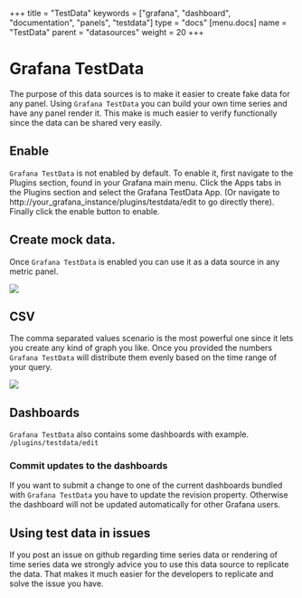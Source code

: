 +++
title = "TestData"
keywords = ["grafana", "dashboard", "documentation", "panels", "testdata"]
type = "docs"
[menu.docs]
name = "TestData"
parent = "datasources"
weight = 20
+++


# Grafana TestData

The purpose of this data sources is to make it easier to create fake data for any panel.
Using `Grafana TestData` you can build your own time series and have any panel render it.
This make is much easier to verify functionally since the data can be shared very easily.

## Enable

`Grafana TestData` is not enabled by default. To enable it, first navigate to the Plugins section, found in your Grafana main menu. Click the Apps tabs in the Plugins section and select the Grafana TestData App. (Or navigate to http://your_grafana_instance/plugins/testdata/edit to go directly there). Finally click the enable button to enable.

## Create mock data.

Once `Grafana TestData` is enabled you can use it as a data source in any metric panel.

![](/static/img/docs/v41/test_data_add.png)

## CSV

The comma separated values scenario is the most powerful one since it lets you create any kind of graph you like.
Once you provided the numbers `Grafana TestData` will distribute them evenly based on the time range of your query.

![](/static/img/docs/v41/test_data_csv_example.png)

## Dashboards

`Grafana TestData` also contains some dashboards with example. `/plugins/testdata/edit`

### Commit updates to the dashboards

If you want to submit a change to one of the current dashboards bundled with `Grafana TestData` you have to update the revision property.
Otherwise the dashboard will not be updated automatically for other Grafana users.

## Using test data in issues

If you post an issue on github regarding time series data or rendering of time series data we strongly advice you to use this data source to replicate the data.
That makes it much easier for the developers to replicate and solve the issue you have.
